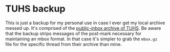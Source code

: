 TUHS backup
===========

This is just a backup for my personal use in case I ever get my local archive
messed up. It's comprised of the [public-inbox archive of
TUHS](https://inbox.vuxu.org/tuhs/). Be aware that the backup strips messages
of the post-mark necessary for maintaining an mbox format. In that case it's
simpler to grab the ``mbox.gz `` file for the specific thread from their
archive than mine.
